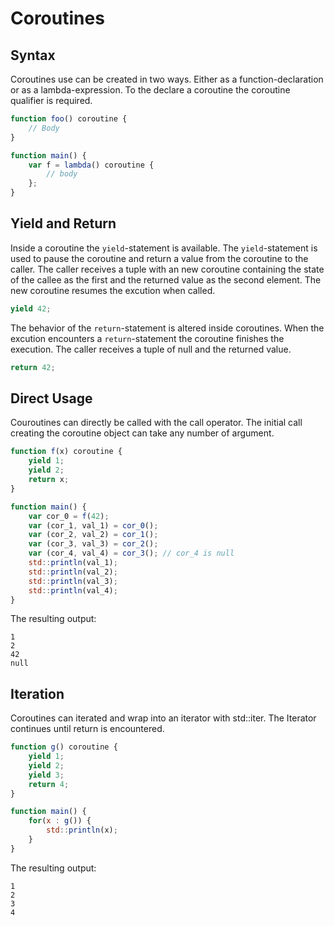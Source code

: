 # Coroutines 

## Syntax



Coroutines use can be created in two ways.
Either as a function-declaration or as a lambda-expression. 
To the declare a coroutine the coroutine qualifier is required.

```js
function foo() coroutine {
	// Body
}
```

```js
function main() {
	var f = lambda() coroutine { 
		// body
	};
}
```


## Yield and Return

Inside a coroutine the `yield`-statement is available.
The `yield`-statement is used to pause the coroutine and return a value from the coroutine to the caller.
The caller receives a tuple with an new coroutine containing the state of the callee as the first and the returned value as the second element.
The new coroutine resumes the excution when called. 

```js
yield 42;
```

The behavior of the `return`-statement is altered inside coroutines.
When the excution encounters a `return`-statement the coroutine finishes the execution.
The caller receives a tuple of null and the returned value.

```js
return 42;
```

## Direct Usage

Couroutines can directly be called with the call operator.
The initial call creating the coroutine object can take any number of argument.

```js
function f(x) coroutine {
	yield 1;
	yield 2;
	return x;
}

function main() {
	var cor_0 = f(42);
	var (cor_1, val_1) = cor_0();
	var (cor_2, val_2) = cor_1();
	var (cor_3, val_3) = cor_2();
	var (cor_4, val_4) = cor_3(); // cor_4 is null
	std::println(val_1);
	std::println(val_2);
	std::println(val_3);
	std::println(val_4);
}
```

The resulting output:

```
1
2
42
null
```

## Iteration 

Coroutines can iterated and wrap into an iterator with std::iter.
The Iterator continues until return is encountered.

```js
function g() coroutine {
	yield 1;
	yield 2;
	yield 3;
	return 4;
}

function main() {
	for(x : g()) {
		std::println(x);
	}
}
```

The resulting output:

```
1
2
3
4
```